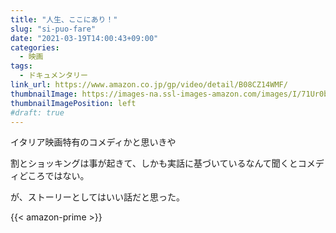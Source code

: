 ```yaml
---
title: "人生、ここにあり！"
slug: "si-puo-fare"
date: "2021-03-19T14:00:43+09:00"
categories:
  - 映画
tags:
  - ドキュメンタリー
link_url: https://www.amazon.co.jp/gp/video/detail/B08CZ14WMF/
thumbnailImage: https://images-na.ssl-images-amazon.com/images/I/71Ur0b6PWSL._SX300_.jpg
thumbnailImagePosition: left
#draft: true
---
```

イタリア映画特有のコメディかと思いきや
<!--more-->
割とショッキングは事が起きて、しかも実話に基づいているなんて聞くとコメディどころではない。

が、ストーリーとしてはいい話だと思った。

{{< amazon-prime >}}
